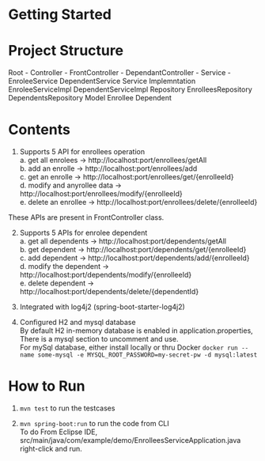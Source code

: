 # Getting Started

# Project Structure

 Root -
        Controller -
			FrontController		-
			DependantController -
		Service -
			EnroleeService
			DependentService
		Service Implemntation
			EnroleeServiceImpl
			DependentServiceImpl
		Repository
			EnrolleesRepository
			DependentsRepository
		Model
			Enrollee
			Dependent
		
# Contents   
1. Supports 5 API for enrollees operation   
 a. get all enrolees -> http://localhost:port/enrollees/getAll   
 b. add an enrolle -> http://localhost:port/enrollees/add   
 c. get an enrolle -> http://localhost:port/enrollees/get/{enrolleeId}   
 d. modify and anyrollee data -> http://localhost:port/enrollees/modify/{enrolleeId}   
 e. delete an enrollee ->  http://localhost:port/enrollees/delete/{enrolleeId}   
    
These APIs are present in FrontController class.
    
2. Supports 5 APIs for enrolee dependent   
	a. get all dependents -> http://localhost:port/dependents/getAll   
	b. get dependent ->  http://localhost:port/dependents/get/{enrolleeId}   
	c. add dependent ->  http://localhost:port/dependents/add/{enrolleeId}   
	d. modify the dependent -> http://localhost:port/dependents/modify/{enrolleeId}   
	e. delete dependent -> http://localhost:port/dependents/delete/{dependentId}   
   
3. Integrated with log4j2 (spring-boot-starter-log4j2)   
   
4. Configured H2 and mysql database    
   By default H2 in-memory database is enabled in application.properties, There is a mysql section to uncomment and use.  
   For mySql database, either install locally or thru Docker `docker run --name some-mysql -e MYSQL_ROOT_PASSWORD=my-secret-pw -d mysql:latest`   
      
# How to Run   
1. `mvn test` to run the testcases   
   
2. `mvn spring-boot:run` to run the code from CLI   
   To do From Eclipse IDE, src/main/java/com/example/demo/EnrolleesServiceApplication.java right-click and run.   
   
